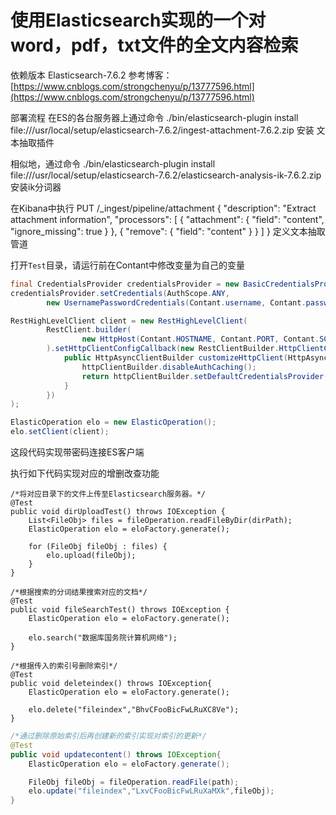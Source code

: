 # 使用Elasticsearch实现的一个对word，pdf，txt文件的全文内容检索

依赖版本  Elasticsearch-7.6.2
参考博客：[https://www.cnblogs.com/strongchenyu/p/13777596.html](https://www.cnblogs.com/strongchenyu/p/13777596.html)


部署流程
在ES的各台服务器上通过命令
./bin/elasticsearch-plugin install file:///usr/local/setup/elasticsearch-7.6.2/ingest-attachment-7.6.2.zip
安装 文本抽取插件


相似地，通过命令
./bin/elasticsearch-plugin install file:///usr/local/setup/elasticsearch-7.6.2/elasticsearch-analysis-ik-7.6.2.zip
安装ik分词器

在Kibana中执行
PUT /_ingest/pipeline/attachment
{
    "description": "Extract attachment information",
    "processors": [
        {
            "attachment": {
                "field": "content",
                "ignore_missing": true
            }
        },
        {
            "remove": {
                "field": "content"
            }
        }
    ]
}
定义文本抽取管道


打开`Test`目录，请运行前在Contant中修改变量为自己的变量

```java
final CredentialsProvider credentialsProvider = new BasicCredentialsProvider();
credentialsProvider.setCredentials(AuthScope.ANY,
		new UsernamePasswordCredentials(Contant.username, Contant.password));  //es账号密码

RestHighLevelClient client = new RestHighLevelClient(
		RestClient.builder(
				new HttpHost(Contant.HOSTNAME, Contant.PORT, Contant.SCHEME)
		).setHttpClientConfigCallback(new RestClientBuilder.HttpClientConfigCallback() {
			public HttpAsyncClientBuilder customizeHttpClient(HttpAsyncClientBuilder httpClientBuilder) {
				httpClientBuilder.disableAuthCaching();
				return httpClientBuilder.setDefaultCredentialsProvider(credentialsProvider);
			}
		})
);

ElasticOperation elo = new ElasticOperation();
elo.setClient(client);
```
这段代码实现带密码连接ES客户端



执行如下代码实现对应的增删改查功能
```
/*将对应目录下的文件上传至Elasticsearch服务器。*/
@Test
public void dirUploadTest() throws IOException {
    List<FileObj> files = fileOperation.readFileByDir(dirPath);
    ElasticOperation elo = eloFactory.generate();

    for (FileObj fileObj : files) {
        elo.upload(fileObj);
    }
}
```


```
/*根据搜索的分词结果搜索对应的文档*/
@Test
public void fileSearchTest() throws IOException {
    ElasticOperation elo = eloFactory.generate();

    elo.search("数据库国务院计算机网络");
}
```


```
/*根据传入的索引号删除索引*/
@Test
public void deleteindex() throws IOException{
	ElasticOperation elo = eloFactory.generate();

	elo.delete("fileindex","BhvCFooBicFwLRuXC8Ve");
}
```


```java
/*通过删除原始索引后再创建新的索引实现对索引的更新*/
@Test
public void updatecontent() throws IOException{
	ElasticOperation elo = eloFactory.generate();

	FileObj fileObj = fileOperation.readFile(path);
	elo.update("fileindex","LxvCFooBicFwLRuXaMXk",fileObj);
}
```

